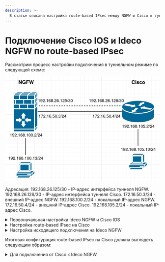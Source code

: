 ```yaml
---
description: >-
  В статье описана настройка route-based IPsec между NGFW и Cisco в туннельном режиме.
---
```


# Подключение Cisco IOS и Ideco NGFW по route-based IPsec

Рассмотрим процесс настройки подключения в туннельном режиме по следующей схеме:

![](/.gitbook/assets/connect-utm-to-cisco-route-based-ipsec.png)

Адресация:
192.168.26.125/30 - IP-адрес интерфейса туннеля NGFW.
192.168.26.126/30 - IP-адрес интерфейса туннеля Cisco.
172.16.50.3/24 - внешний IP-адрес NGFW.
192.168.100.2/24 - локальный IP-адрес NGFW.
172.16.50.4/24 - внешний IP-адрес Cisco.
192.168.105.2/24 - локальный IP-адрес Cisco.

<details>

<summary>Первоначальная настройка Ideco NGFW и Cisco IOS</summary>

### Настройка Ideco NGFW

Настройте на Ideco NGFW локальный и внешний интерфейсы. Подробная информация находится в статье [Первоначальная настройка](/installation/initial-setup.md).

### Настройка Cisco

Для настройки Cisco через консоль выполните действия:

1\. Настройка локального и внешнего интерфейса:

```
enable
configure terminal
interface gigabitEthernet 1
ip address <внешний IP-адрес Cisco> <маска подсети>
no shutdown
ip nat outside
exit
interface gigabitEthernet 2
ip address <локальный IP-адрес Cisco> <маска подсети>
no shutdown
ip nat inside
exit
```

2\. Настройка DNS и добавление маршрута по умолчанию для доступа в интернет:

```
configure terminal
ip name-server <IP-адрес DNS-сервера>
ip route 0.0.0.0 0.0.0.0 <IP-адрес провайдера>
```

3\. Создание access-list и NAT для доступа из локальной сети в интернет:

```
ip access-list extended NAT
permit ip <локальная подсеть Cisco> <обратная маска подсети> any
exit
ip nat inside source list NAT interface gigabitEthernet 1 overload
``` 

4\. Добавление локального администратора и настройка доступа по SSH:

```
configure terminal
username admin privilege 15 secret <пароль>
hostname <имя роутера>
ip domain name <имя домена>
crypto key generate rsa 
ip ssh version 2
aaa new-model
line vty 0 4
transport input ssh
privilege level 15
exit
```

5\. Сохранение настроек конфигурации:

```
write 
```

</details>

<details>

<summary>Настройка route-based IPsec на Cisco</summary>

1\. Создание proposal:

```
configure terminal
crypto ikev2 proposal ikev2proposal
encryption aes-cbc-256
group 19
exit
```

2\. Создание policy:

```
crypto ikev2 policy ikev2policy
proposal ikev2proposal
exit 
```

3\. Создание peer:

```
crypto ikev2 keyring key
peer strongswan
address <внешний IP-адрес NGFW>
pre-shared-key local <psk>
pre-shared-key remote <psk>
exit
exit
```

4\. Создание IKEv2 profile:

```
crypto ikev2 profile ikev2profile
match identity remote address <внешний IP-адрес NGFW> <маска подсети>
identity local address <внешний IP-адрес Cisco>
authentication remote pre-share
authentication local pre-share
keyring local key
no config-exchange set send
no config-exchange set accept
no config-exchange request
```

5\. Настройка шифрования в esp:

```
crypto ipsec transform-set TS esp-aes 256 esp-sha256-hmac
mode tunnel
exit
```

6\. Создание ipsec profile:

```
crypto ipsec profile ikev2TSprofile
set transform-set TS
set pfs group19
set ikev2-profile ikev2profile
exit
```

7\. Создание туннельного интерфейса:

```
interface Tunnel3000
ip address <IP-адрес интерфейса туннеля Cisco> <маска подсети>
tunnel source gigabitEthernet 1
tunnel mode ipsec ipv4
tunnel destination <внешний IP-адрес NGFW>
tunnel protection ipsec profile ikev2TSprofile
exit
```

8\. Сохранение настроек конфигурации:

```
write 
```

</details>

<details>

<summary>Настройка исходящего подключения на Ideco NGFW</summary>

Для настройки исходящего IPsec-подключения на Ideco NGFW выполните действия:

1\. В веб-интерфейсе Ideco NGFW откройте вкладку **Сервисы -> IPsec -> Исходящие подключения**.

2\. Добавьте новое подключение:

![](/.gitbook/assets/connect-utm-to-cisco-route-based-ipsec1.png)

   * **Название** - любое;
   * **Зона** - укажите зону для добавления IPSec подключения;
   * **Режим работы** - выберите **Туннельный**;
   * **Адрес удаленного устройства** - введите IP-адрес Cisco;
   * **IP-адрес интерфейса туннеля** - укажите IP-адрес интерфейса туннеля NGFW;
   * **Удаленный IP-адрес туннеля** - укажите IP-адрес интерфейса туннеля Cisco. Они должны находиться в одной подсети;
   * **Домашние локальные сети** - укажите локальную сеть Ideco NGFW;
   * **Удаленные локальные сети** - укажите локальную сеть Cisco;
   * **Тип аутентификации** - PSK;
   * **PSK** - укажите PSK-ключ созданный на третьем этапе в разделе **Настройка route-based IPsec на Cisco**;
   * **NGFW идентификатор** - укажите внешний IP-адрес NGFW;
   * **Индекс интерфейса для Netflow** - введите индекс для идентификации интерфейса (целое число от 0 до 65535), если используете Netflow.

3\. Проверьте, что подключение установилось (в столбце **Статусы** зеленым цветом будет подсвечена надпись **Установлено**).

4\. Проверьте наличие трафика между локальными сетями (TCP и web).

</details>

Итоговая конфигурация route-based IPsec на Cisco должна выглядеть следующим образом:

<details>

<summary>Для подключения от Cisco к Ideco NGFW</summary>

```
crypto ikev2 proposal ikev2proposal 
 encryption aes-cbc-256
 integrity sha256
 group 19

crypto ikev2 policy ikev2policy 
 proposal ikev2proposal

crypto ikev2 keyring key
 peer strongswan
  address <внешний IP-адрес NGFW>
  pre-shared-key local <psk>
  pre-shared-key remote <psk>

crypto ikev2 profile ikev2profile
 match identity remote address <внешний IP-адрес NGFW> <маска подсети>
 identity local address <внешний IP-адрес Cisco>
 authentication remote pre-share
 authentication local pre-share
 keyring local key
 no config-exchange set send
 no config-exchange set accept
 no config-exchange request

crypto ipsec transform-set TS esp-aes 256 esp-sha256-hmac 
 mode tunnel

crypto ipsec profile ikev2TSprofile
 set transform-set TS 
 set pfs group19
 set ikev2-profile ikev2profile
```

</details>
